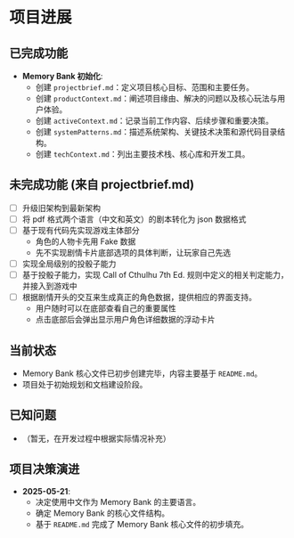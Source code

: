 # 项目进展

## 已完成功能

- **Memory Bank 初始化**:
  - 创建 `projectbrief.md`：定义项目核心目标、范围和主要任务。
  - 创建 `productContext.md`：阐述项目缘由、解决的问题以及核心玩法与用户体验。
  - 创建 `activeContext.md`：记录当前工作内容、后续步骤和重要决策。
  - 创建 `systemPatterns.md`：描述系统架构、关键技术决策和源代码目录结构。
  - 创建 `techContext.md`：列出主要技术栈、核心库和开发工具。

## 未完成功能 (来自 projectbrief.md)

- [ ] 升级旧架构到最新架构
- [ ] 将 pdf 格式两个语言（中文和英文）的剧本转化为 json 数据格式
- [ ] 基于现有代码先实现游戏主体部分
  - 角色的人物卡先用 Fake 数据
  - 先不实现剧情卡片底部选项的具体判断，让玩家自己先选
- [ ] 实现全局级别的投骰子能力
- [ ] 基于投骰子能力，实现 Call of Cthulhu 7th Ed. 规则中定义的相关判定能力，并接入到游戏中
- [ ] 根据剧情开头的交互来生成真正的角色数据，提供相应的界面支持。
  - 用户随时可以在底部查看自己的重要属性
  - 点击底部后会弹出显示用户角色详细数据的浮动卡片

## 当前状态

- Memory Bank 核心文件已初步创建完毕，内容主要基于 `README.md`。
- 项目处于初始规划和文档建设阶段。

## 已知问题

- （暂无，在开发过程中根据实际情况补充）

## 项目决策演进

- **2025-05-21**:
  - 决定使用中文作为 Memory Bank 的主要语言。
  - 确定 Memory Bank 的核心文件结构。
  - 基于 `README.md` 完成了 Memory Bank 核心文件的初步填充。
